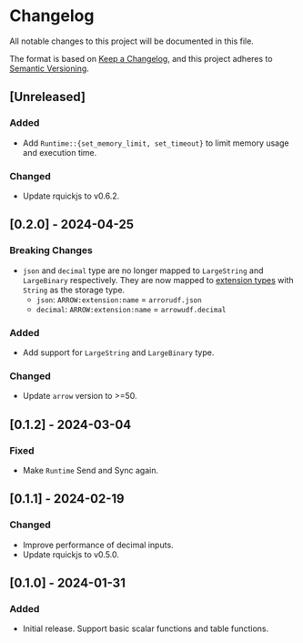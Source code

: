 # Changelog

All notable changes to this project will be documented in this file.

The format is based on [Keep a Changelog](https://keepachangelog.com/en/1.0.0/),
and this project adheres to [Semantic Versioning](https://semver.org/spec/v2.0.0.html).

## [Unreleased]

### Added

- Add `Runtime::{set_memory_limit, set_timeout}` to limit memory usage and execution time.

### Changed

- Update rquickjs to v0.6.2.

## [0.2.0] - 2024-04-25

### Breaking Changes

- `json` and `decimal` type are no longer mapped to `LargeString` and `LargeBinary` respectively. They are now mapped to [extension types](https://arrow.apache.org/docs/format/Columnar.html#format-metadata-extension-types) with `String` as the storage type.
    - `json`: `ARROW:extension:name` = `arrorudf.json`
    - `decimal`: `ARROW:extension:name` = `arrowudf.decimal`

### Added

- Add support for `LargeString` and `LargeBinary` type.

### Changed

- Update `arrow` version to >=50.

## [0.1.2] - 2024-03-04

### Fixed

- Make `Runtime` Send and Sync again.

## [0.1.1] - 2024-02-19

### Changed

- Improve performance of decimal inputs.
- Update rquickjs to v0.5.0.

## [0.1.0] - 2024-01-31

### Added

- Initial release. Support basic scalar functions and table functions.
